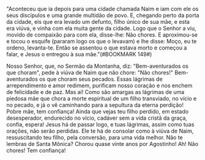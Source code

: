 
"Aconteceu que ia depois para uma cidade chamada Naim e iam com ele os seus discípulos e uma grande multidão de povo. E, chegando perto da porta da cidade, eis que era levado um defunto, filho único de sua mãe, e esta era viúva, e vinha com ela muita gente da cidade. Logo que o Senhor a viu, movido de compaixão para com ela, disse-lhe: Não chores. E aproximou-se e tocou o esquife (pararam logo os que o levavam) e lhe disse: Moço, eu te ordeno, levanta-te. Então se assentou o que estava morto e começou a falar, e Jesus o entregou à sua mãe."(#BOOKMARK 149#)

Nosso Senhor, que, no Sermão da Montanha, diz: "Bem-aventurados os que choram", pede à viúva de Naim que não chore: "Não chores!" Bem-aventurados os que choram seus pecados. Essas lágrimas de arrependimento e amor redimem, purificam nosso coração e nos enchem de felicidade e de paz. Mas ai! Como são amargas as lágrimas de uma piedosa mãe que chora a morte espiritual de um filho transviado, no vício e no pecado, e já o vê caminhando para a sepultura da eterna perdição! Pobre mãe, tem confiança! Ainda que vejas teu filho perdido, em estado desesperador, endurecido no vício, cadáver sem a vida cristã da graça, confia, espera! Jesus há de passar logo, e tuas lágrimas, assim como tuas orações, não serão perdidas. Ele te há de consolar como à viúva de Naim, ressuscitando teu filho, pela conversão, para uma vida melhor. Não te lembras de Santa Mônica? Chorou quase vinte anos por Agostinho! Ah! Não chores! Tem confiança!

